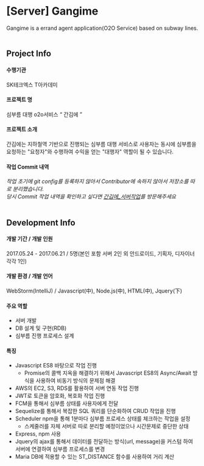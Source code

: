 [Server] Gangime
=================
Gangime is a errand agent application(O2O Service) based on subway lines.
<br></br>
## Project Info
#### 수행기관
SK테크엑스 T아카데미
#### 프로젝트 명
심부름 대행 o2o서비스 “ 간김에 ”
#### 프로젝트 소개
간김에는 지하철역 기반으로 진행되는 심부름 대행 서비스로 사용자는 동시에 심부름을 요청하는 "요청자"와 수행하여 수익을 얻는 "대행자" 역할이 될 수 있습니다.
#### 작업 Commit 내역
*작업 초기에 git config를 등록하지 않아서 Contributor에 속하지 않아서 저장소를 따로 분리했습니다.<br>
당시 Commit 작업 내역을 확인하고 싶다면 [간김에_서버작업](https://github.com/hinco114/GANGIME)를 방문해주세요*
<br></br>
## Development Info
#### 개발 기간 / 개발 인원
2017.05.24 - 2017.06.21 / 5명(본인 포함 서버 2인 외 안드로이드, 기획자, 디자이너 각각 1인)
#### 개발 환경 / 개발 언어
WebStorm(IntelliJ) / Javascript(中), Node.js(中), HTML(中), Jquery(下)
#### 주요 역할
* 서버 개발 
* DB 설계 및 구현(RDB)
* 심부름 진행 프로세스 설계
#### 특징
* Javascript ES8 바탕으로 작업 진행
  * Promise의 콜백 지옥을 해결하기 위해서 Javascript ES8의 Async/Await 방식을 사용하여 비동기 방식의 문제점 해결
* AWS의 EC2, S3, RDS를 활용하여 서버 연동 작업 진행
* JWT로 토큰을 암호화, 복호화 작업 진행
* FCM을 통해서 심부름 상태를 사용자에게 전달
* Sequelize를 통해서 복잡한 SQL 쿼리를 단순화하여 CRUD 작업을  진행
* Scheduler npm을 통해 1분마다 심부름 프로세스 상태를 체크하는 작업을 설정
  * 스케줄러를 자체 서버로 따로 분리할 예정이었으나 시간문제로 중단한 상태
* Express, npm 사용
* Jquery의 ajax를 통해서 데이터를 전달하는 방식(url, message)을 커스텀 하여 서버에 연결하여 심부름 프로세스를 변경
* Maria DB에 적용할 수 있는 ST_DISTANCE 함수를 사용하여 거리 계산
